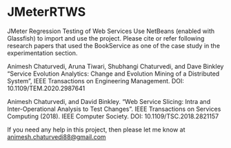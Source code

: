 # JMeterRTWS
JMeter Regression Testing of Web Services
Use NetBeans (enabled with Glassfish) to import and use the project.
Please cite or refer following research papers that used the BookService as one of the case study in the experimentation section.

Animesh Chaturvedi, Aruna Tiwari, Shubhangi Chaturvedi, and Dave Binkley “Service Evolution Analytics: Change and Evolution Mining of a Distributed System”, IEEE Transactions on Engineering Management. DOI: 10.1109/TEM.2020.2987641

Animesh Chaturvedi, and David Binkley. “Web Service Slicing: Intra and Inter-Operational Analysis to Test Changes”. IEEE Transactions on Services Computing (2018). IEEE Computer Society. DOI: 10.1109/TSC.2018.2821157

If you need any help in this project, then please let me know at animesh.chaturvedi88@gmail.com
